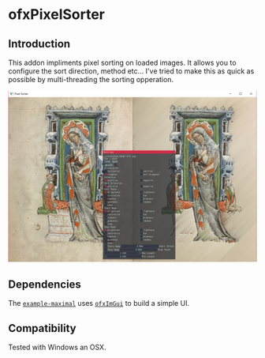 ofxPixelSorter
=====================================

Introduction
------------
This addon impliments pixel sorting on loaded images. It allows you to configure the sort direction, method etc... I've tried to make this as quick as possible by multi-threading the sorting opperation.

![Screenshot](https://github.com/meredityman/ofxPixelSorter/blob/master/imgs/ScreenShot.jpg)

Dependencies
------------
The [`example-maximal`](https://github.com/meredityman/ofxPixelSorter/tree/master/example-maximal) uses [`ofxImGui`](https://github.com/jvcleave/ofxImGui) to build a simple UI.

Compatibility
------------
Tested with Windows an OSX.

